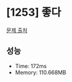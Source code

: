 # [1253] 좋다

[문제 출처](https://www.acmicpc.net/problem/1253)

## 성능

- Time: 172ms
- Memory: 110.668MB